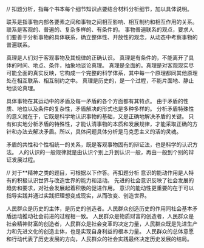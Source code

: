 // 扣题分析，指每个书本每个细节知识点要结合材料分析细节，加以具体说明。

联系是指事物内部各要素之间和事物之间相互影响、相互制约和相互作用的关系。
联系是客观的、普遍的、复杂多样的、有条件的。
事物普遍联系的观点，要求人们要善于分析事物的具体联系，确立整体性、开放性的观念，从动态中考察事物的普遍联系。

真理是人们对于客观事物及其规律的正确认识。
真理是有条件的，不能离开了具体的时间、地点、条件，抽象地谈论真理。
真理是全面的。真理是对客观现实尽可能全面的真实反映，它构成一个完整的科学体系，其中每一个原理都同其他原理处在相互联系、相互制约之中。
真理是历史的，是一个过程，不能片面地、静止地谈论真理。

具体事物在其运动中的矛盾及每一矛盾的各个方面都有其特点。
由于矛盾的性质、地位以及条件的复杂性，矛盾解决的形式也是多种多样的。
分析矛盾特殊性的意义就在于，它既是科学地认识事物的基础，又是正确地解决矛盾的关键。
只有如实地分析矛盾的特殊性，才能认清事物的本质和发展规律，才能采取正确的方针和办法去解决矛盾。所以，具体问题具体分析是马克思主义的活的灵魂。

矛盾的共性和个性相统一的关系，既是客观事物固有的辩证法，也是科学的认识方法。
人的认识的一般规律就是由认识个别上升到认识一般，再由一般到个别的辩证发展过程。

// 对于**精神之类的题目，可根据以下作答。再扣题分析
意识的能动作用是人特有的积极认识世界与改造世界的能力和活动。
先进的社会意识反映了社会发展的趋势和要求，对社会发展起着积极的促进作用。
意识的能动性更重要的在于可以指导实践并通过实践把理想变成现实，从而改变、创造世界。

人民群众是历史的主体，是历史的创造者。人民群众创造历史的作用同社会基本矛盾运动推动社会前进的过程相一致。
人民群众是物质财富的创造者，人民群众是社会精神财富的创造者，人民群众是社会变革的决定力量，人民群众既是先进生产力和先进文化的创造主体，也是实现自身利益的根本力量。
人民群众的总体意愿和行动代表了历史发展的方向，人民群众的社会实践最终决定历史发展的结局。
